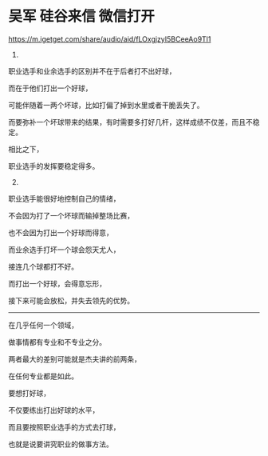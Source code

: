 ﻿# 吴军 硅谷来信 微信打开
https://m.igetget.com/share/audio/aid/fLOxgjzyI5BCeeAo9Tl1

1. 
职业选手和业余选手的区别并不在于后者打不出好球，

而在于他们打出一个好球，

可能伴随着一两个坏球，比如打偏了掉到水里或者干脆丢失了。

而要弥补一个坏球带来的结果，有时需要多打好几杆，这样成绩不仅差，而且不稳定。

相比之下，

职业选手的发挥要稳定得多。

2.
职业选手能很好地控制自己的情绪，

不会因为打了一个坏球而输掉整场比赛，

也不会因为打出一个好球而得意，

而业余选手打坏一个球会怨天尤人，

接连几个球都打不好。

而打出一个好球，会得意忘形，

接下来可能会放松，并失去领先的优势。

---
在几乎任何一个领域，

做事情都有专业和不专业之分。

两者最大的差别可能就是杰夫讲的前两条，

在任何专业都是如此。

要想打好球，

不仅要练出打出好球的水平，

而且要按照职业选手的方式去打球，

也就是说要讲究职业的做事方法。